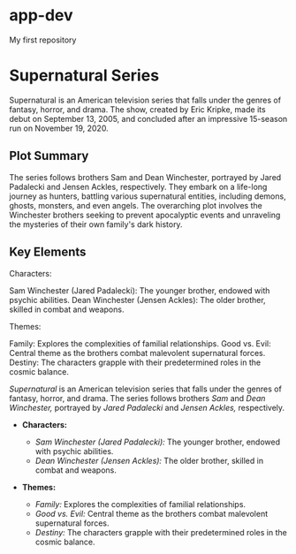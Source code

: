 # app-dev
My first repository

# Supernatural Series
Supernatural is an American television series that falls under the genres of fantasy, horror, and drama. The show, created by Eric Kripke, made its debut on September 13, 2005, and concluded after an impressive 15-season run on November 19, 2020.

## Plot Summary
The series follows brothers Sam and Dean Winchester, portrayed by Jared Padalecki and Jensen Ackles, respectively. They embark on a life-long journey as hunters, battling various supernatural entities, including demons, ghosts, monsters, and even angels. The overarching plot involves the Winchester brothers seeking to prevent apocalyptic events and unraveling the mysteries of their own family's dark history.

## Key Elements
Characters:

Sam Winchester (Jared Padalecki): The younger brother, endowed with psychic abilities.
Dean Winchester (Jensen Ackles): The older brother, skilled in combat and weapons.

Themes:

Family: Explores the complexities of familial relationships.
Good vs. Evil: Central theme as the brothers combat malevolent supernatural forces.
Destiny: The characters grapple with their predetermined roles in the cosmic balance.

*Supernatural* is an American television series that falls under the genres of fantasy, horror, and drama.
The series follows brothers *Sam* and *Dean Winchester,* portrayed by *Jared Padalecki* and *Jensen Ackles,* respectively.

- **Characters:**
  - *Sam Winchester (Jared Padalecki):* The younger brother, endowed with psychic abilities.
  - *Dean Winchester (Jensen Ackles):* The older brother, skilled in combat and weapons.

- **Themes:**
  - *Family:* Explores the complexities of familial relationships.
  - *Good vs. Evil:* Central theme as the brothers combat malevolent supernatural forces.
  - *Destiny:* The characters grapple with their predetermined roles in the cosmic balance.
